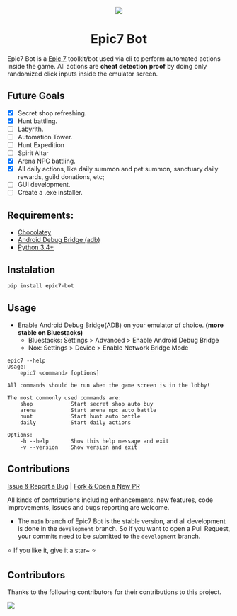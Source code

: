 <p align="center">
<img src="https://github.com/brunocordioli072/epic7_bot/assets/46489264/7733c50a-51ec-4b08-b31c-4ad97e3cca66">
</p>


<h1 align="center">
Epic7 Bot
</h1>

Epic7 Bot is a [Epic 7](https://epic7.smilegatemegaport.com/) toolkit/bot used via cli to perform automated actions inside the game. All actions are **cheat detection proof** by doing only randomized click inputs inside the emulator screen.

## Future Goals

- [x] Secret shop refreshing.
- [x] Hunt battling.
- [ ] Labyrith.
- [ ] Automation Tower.
- [ ] Hunt Expedition
- [ ] Spirit Altar
- [x] Arena NPC battling.
- [x] All daily actions, like daily summon and pet summon, sanctuary daily rewards, guild donations, etc;
- [ ] GUI development.
- [ ] Create a .exe installer.

## Requirements:
- [Chocolatey](https://chocolatey.org/)
- [Android Debug Bridge (adb)](https://community.chocolatey.org/packages/adb)
- [Python 3.4+](https://www.python.org/downloads/release/python-392/)

## Instalation

```bash
pip install epic7-bot
```

## Usage

- Enable Android Debug Bridge(ADB) on your emulator of choice. **(more stable on Bluestacks)**
    - Bluestacks: Settings > Advanced > Enable Android Debug Bridge
    - Nox: Settings > Device > Enable Network Bridge Mode

```
epic7 --help
Usage:
    epic7 <command> [options]

All commands should be run when the game screen is in the lobby!

The most commonly used commands are:
    shop            Start secret shop auto buy
    arena           Start arena npc auto battle
    hunt            Start hunt auto battle
    daily           Start daily actions

Options:
    -h --help       Show this help message and exit
    -v --version    Show version and exit
```

## Contributions

[Issue & Report a Bug](https://github.com/brunocordioli072/epic7_bot/issues/new/choose) | [Fork & Open a New PR](https://github.com/brunocordioli072/epic7_bot/compare)

All kinds of contributions including enhancements, new features, code improvements, issues and bugs reporting are welcome.

- The `main` branch of Epic7 Bot is the stable version, and all development is done in the `development` branch. So if you want to open a Pull Request, your commits need to be submitted to the `development` branch.

⭐ If you like it, give it a star~ ⭐

## Contributors

Thanks to the following contributors for their contributions to this project.

<a href="https://github.com/brunocordioli072/epic7_bot/graphs/contributors">

  <img src="https://contrib.rocks/image?repo=brunocordioli072/epic7_bot" />

</a>
